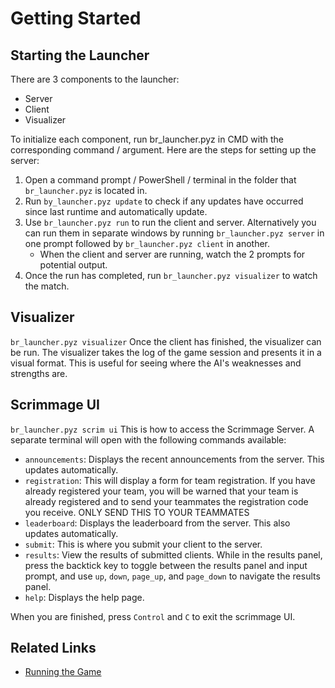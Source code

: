 # Getting Started

## Starting the Launcher

There are 3 components to the launcher:
- Server
- Client
- Visualizer

To initialize each component, run br_launcher.pyz in CMD with the corresponding command
/ argument. Here are the steps for setting up the server:
1. Open a command prompt / PowerShell / terminal in the folder that `br_launcher.pyz` is located in.
2. Run `by_launcher.pyz update` to check if any updates have occurred since last runtime and automatically update.
3. Use `br_launcher.pyz run` to run the client and server. Alternatively you can run them in separate windows by running `br_launcher.pyz server` in one prompt followed by `br_launcher.pyz client` in another.
    - When the client and server are running, watch the 2 prompts for potential output.
4. Once the run has completed, run `br_launcher.pyz visualizer` to watch the match.

## Visualizer

`br_launcher.pyz visualizer`
Once the client has finished, the visualizer can be run. The visualizer takes the log of the game session
and presents it in a visual format. This is useful for seeing where the AI's weaknesses and strengths are.

## Scrimmage UI

`br_launcher.pyz scrim ui`
This is how to access the Scrimmage Server. A separate terminal will open with the following commands available:
* `announcements`: Displays the recent announcements from the server. This updates automatically.
* `registration`: This will display a form for team registration. If you have already registered your team, you will be warned
that your team is already registered and to send your teammates the registration code you receive. ONLY SEND THIS TO YOUR TEAMMATES
* `leaderboard`: Displays the leaderboard from the server. This also updates automatically.
* `submit`: This is where you submit your client to the server.
* `results`: View the results of submitted clients. While in the results panel, press the backtick key to toggle between the results panel and input prompt,
 and use `up`, `down`, `page_up`, and `page_down` to navigate the results panel.
* `help`: Displays the help page.

When you are finished, press `Control` and `C` to exit the scrimmage UI.

## Related Links

* [Running the Game](running_the_game.html)